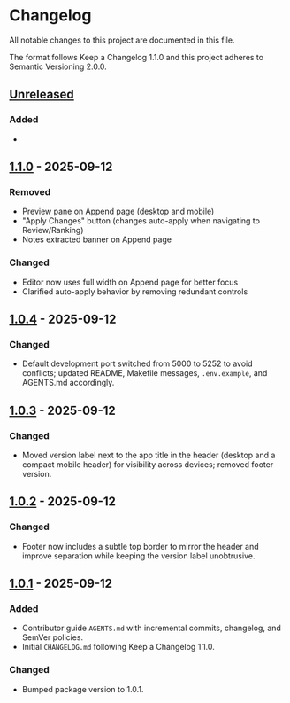 # Changelog

All notable changes to this project are documented in this file.

The format follows Keep a Changelog 1.1.0 and this project adheres to Semantic Versioning 2.0.0.

## [Unreleased]

### Added
- 

## [1.1.0] - 2025-09-12

### Removed
- Preview pane on Append page (desktop and mobile)
- "Apply Changes" button (changes auto-apply when navigating to Review/Ranking)
- Notes extracted banner on Append page

### Changed
- Editor now uses full width on Append page for better focus
- Clarified auto-apply behavior by removing redundant controls

## [1.0.4] - 2025-09-12

### Changed
- Default development port switched from 5000 to 5252 to avoid conflicts; updated README, Makefile messages, `.env.example`, and AGENTS.md accordingly.

## [1.0.3] - 2025-09-12

### Changed
- Moved version label next to the app title in the header (desktop and a compact mobile header) for visibility across devices; removed footer version.

## [1.0.2] - 2025-09-12

### Changed
- Footer now includes a subtle top border to mirror the header and improve separation while keeping the version label unobtrusive.

## [1.0.1] - 2025-09-12

### Added
- Contributor guide `AGENTS.md` with incremental commits, changelog, and SemVer policies.
- Initial `CHANGELOG.md` following Keep a Changelog 1.1.0.

### Changed
- Bumped package version to 1.0.1.

[Unreleased]: https://github.com/dudarev/append-review-v1/compare/v1.1.0...HEAD
[1.1.0]: https://github.com/dudarev/append-review-v1/compare/v1.0.4...v1.1.0
[1.0.4]: https://github.com/dudarev/append-review-v1/compare/v1.0.3...v1.0.4
[1.0.3]: https://github.com/dudarev/append-review-v1/compare/v1.0.2...v1.0.3
[1.0.2]: https://github.com/dudarev/append-review-v1/compare/v1.0.1...v1.0.2
[1.0.1]: https://github.com/dudarev/append-review-v1/compare/v1.0.0...v1.0.1
